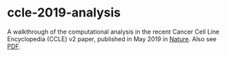 # ccle-2019-analysis
 
A walkthrough of the computational analysis in the recent Cancer Cell Line Encyclopedia (CCLE) v2 paper, published in May 2019 in [Nature](https://www.nature.com/articles/s41586-019-1186-3). Also see [PDF](https://github.com/kevinhu/ccle-2019-analysis/blob/master/ghandi_ccle2_2019.pdf).
